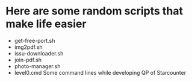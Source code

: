 # Here are some random scripts that make life easier

* get-free-port.sh
* img2pdf.sh
* issu-downloader.sh
* join-pdf.sh
* photo-manager.sh
* level0.cmd
Some command lines while developing QP of Starcounter
